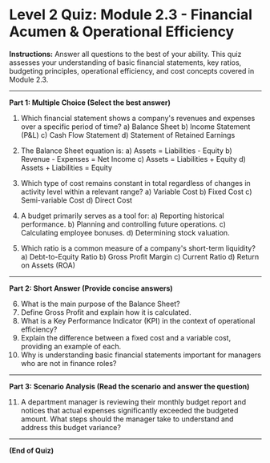 # Level 2 Quiz: Module 2.3 - Financial Acumen & Operational Efficiency

**Instructions:** Answer all questions to the best of your ability. This quiz assesses your understanding of basic financial statements, key ratios, budgeting principles, operational efficiency, and cost concepts covered in Module 2.3.

---

**Part 1: Multiple Choice (Select the best answer)**

1.  Which financial statement shows a company's revenues and expenses over a specific period of time?
    a) Balance Sheet
    b) Income Statement (P&L)
    c) Cash Flow Statement
    d) Statement of Retained Earnings

2.  The Balance Sheet equation is:
    a) Assets = Liabilities - Equity
    b) Revenue - Expenses = Net Income
    c) Assets = Liabilities + Equity
    d) Assets + Liabilities = Equity

3.  Which type of cost remains constant in total regardless of changes in activity level within a relevant range?
    a) Variable Cost
    b) Fixed Cost
    c) Semi-variable Cost
    d) Direct Cost

4.  A budget primarily serves as a tool for:
    a) Reporting historical performance.
    b) Planning and controlling future operations.
    c) Calculating employee bonuses.
    d) Determining stock valuation.

5.  Which ratio is a common measure of a company's short-term liquidity?
    a) Debt-to-Equity Ratio
    b) Gross Profit Margin
    c) Current Ratio
    d) Return on Assets (ROA)

---

**Part 2: Short Answer (Provide concise answers)**

6.  What is the main purpose of the Balance Sheet?
7.  Define Gross Profit and explain how it is calculated.
8.  What is a Key Performance Indicator (KPI) in the context of operational efficiency?
9.  Explain the difference between a fixed cost and a variable cost, providing an example of each.
10. Why is understanding basic financial statements important for managers who are not in finance roles?

---

**Part 3: Scenario Analysis (Read the scenario and answer the question)**

11. A department manager is reviewing their monthly budget report and notices that actual expenses significantly exceeded the budgeted amount. What steps should the manager take to understand and address this budget variance?

---

**(End of Quiz)**
